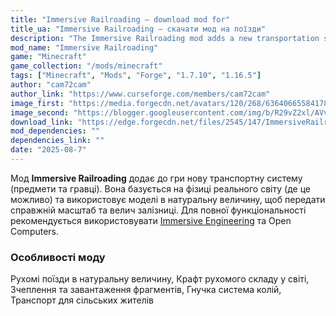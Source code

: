 ```yaml
---
title: "Immersive Railroading — download mod for"
title_ua: "Immersive Railroading — скачати мод на поїзди"
description: "The Immersive Railroading mod adds a new transportation system (items and players) to the game. It is based on real-world physics (where possible) and uses life-size models to convey the true scale and grandeur of railroading."
mod_name: "Immersive Railroading"
game: "Minecraft"
game_collection: "/mods/minecraft"
tags: ["Minecraft", "Mods", "Forge", "1.7.10", "1.16.5"]
author: "cam72cam"
author_link: "https://www.curseforge.com/members/cam72cam"
image_first: "https://media.forgecdn.net/avatars/120/268/636406655841781764.png"
image_second: "https://blogger.googleusercontent.com/img/b/R29vZ2xl/AVvXsEhumQ7nfxj4OuVRLS415PF1b3Xlirt4AA7XX0cRbi_gi0Eml9e2f2ekXs0NQg8rhCdwgujkVMNSHxr0MRHvH2r9fTlw9aP5W1labUS8YS1R33WYH7caAosSUbIoDjXvdvHSzw900Tigw_BZMv6frPbMUM8p9Eu8WrTU49P59QRvmbCSxVBRDPDBDT4/s400/636406655841781764_1.png"
download_link: "https://edge.forgecdn.net/files/2545/147/ImmersiveRailroading-0.5.5_1.12.jar"
mod_dependencies: ""
dependencies_link: ""
date: "2025-08-7"
---
```


Мод **Immersive Railroading** додає до гри нову транспортну систему (предмети та гравці). Вона базується на фізиці реального світу (де це можливо) та використовує моделі в натуральну величину, щоб передати справжній масштаб та велич залізниці. Для повної функціональності рекомендується використовувати [Immersive Engineering](/mods/minecraft/immersive-engineering) та Open Computers.

### Особливості моду

Рухомі поїзди в натуральну величину, Крафт рухомого складу у світі, Зчеплення та завантаження фрагментів, Гнучка система колій, Транспорт для сільських жителів
